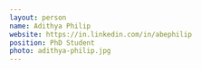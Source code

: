 ```yaml
---
layout: person
name: Adithya Philip
website: https://in.linkedin.com/in/abephilip
position: PhD Student
photo: adithya-philip.jpg
---
```

